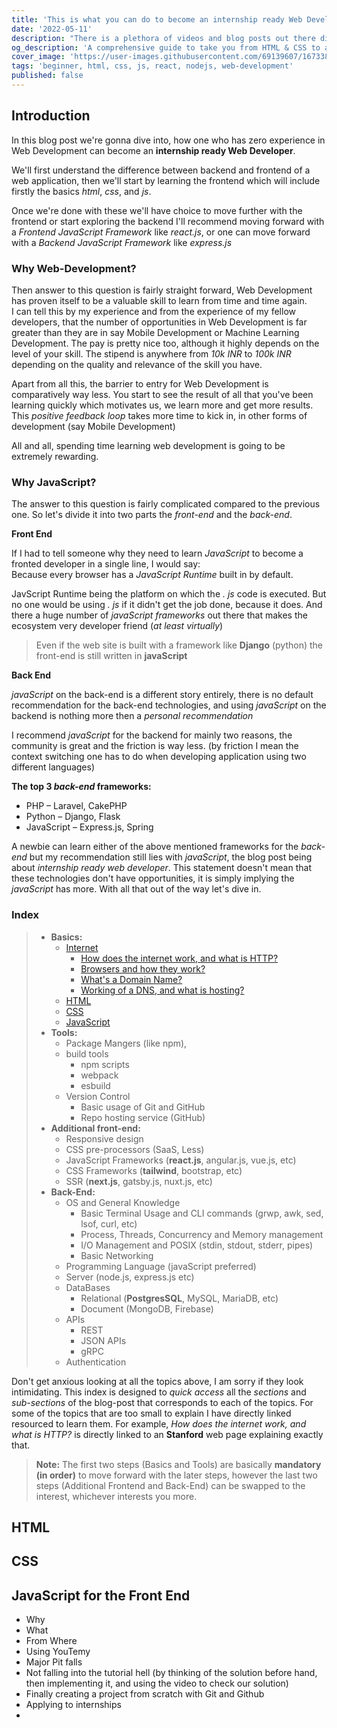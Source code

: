 ```yaml
---
title: 'This is what you can do to become an internship ready Web Developer [in 2022]'
date: '2022-05-11'
description: "There is a plethora of videos and blog posts out there discussing how to get started with Web Development, whenever I go to Uni there is at least one person asking this question to me. So I figured the content isn't helping and a potential problem can be those videos and blogs posts discuss the what but not the how. This is what I am gonna try and solve"
og_description: 'A comprehensive guide to take you from HTML & CSS to an Web Development Intern'
cover_image: 'https://user-images.githubusercontent.com/69139607/167338113-fd54e91d-37f6-4fc6-a3f4-f9e51940c6d8.png'
tags: 'beginner, html, css, js, react, nodejs, web-development'
published: false
---
```


## Introduction

In this blog post we're gonna dive into, how one who has zero experience in Web Development can become an **internship ready Web Developer**.

We'll first understand the difference between backend and frontend of a web application, then we'll start by learning the frontend which will include firstly the basics _html_, _css_, and _js_.

Once we're done with these we'll have choice to move further with the frontend or start exploring the backend I'll recommend moving forward with a _Frontend JavaScript Framework_ like _react.js_, or one can move forward with a _Backend JavaScript Framework_ like _express.js_

### Why Web-Development?

Then answer to this question is fairly straight forward, Web Development has proven itself to be a valuable skill to learn from time and time again.  
I can tell this by my experience and from the experience of my fellow developers, that the number of opportunities in Web Development is far greater than they are in say Mobile Development or Machine Learning Development. The pay is pretty nice too, although it highly depends on the level of your skill.
The stipend is anywhere from _10k INR_ to _100k INR_ depending on the quality and relevance of the skill you have.

Apart from all this, the barrier to entry for Web Development is comparatively way less. You start to see the result of all that you've been learning quickly which motivates us, we learn more and get more results. This _positive feedback loop_ takes more time to kick in, in other forms of development (say Mobile Development)

All and all, spending time learning web development is going to be extremely rewarding.

### Why JavaScript?

The answer to this question is fairly complicated compared to the previous one. So let's divide it into two parts the _front-end_ and the _back-end_.

**Front End**

If I had to tell someone why they need to learn _JavaScript_ to become a fronted developer in a single line, I would say:  
Because every browser has a _JavaScript Runtime_ built in by default.

JavScript Runtime being the platform on which the _. js_ code is executed. But no one would be using _. js_ if it didn't get the job done, because it does. And there a huge number of _javaScript frameworks_ out there that makes the ecosystem very developer friend (_at least virtually_)

> Even if the web site is built with a framework like **Django** (python) the front-end is still written in **javaScript**

**Back End**

_javaScript_ on the back-end is a different story entirely, there is no default recommendation for the back-end technologies, and using _javaScript_ on the backend is nothing more then a _personal recommendation_

I recommend _javaScript_ for the backend for mainly two reasons, the community is great and the friction is way less. (by friction I mean the context switching one has to do when developing application using two different languages)

**The top 3 _back-end_ frameworks:**

- PHP – Laravel, CakePHP
- Python – Django, Flask
- JavaScript – Express.js, Spring

A newbie can learn either of the above mentioned frameworks for the _back-end_ but my recommendation still lies with _javaScript_, the blog post being about _internship ready web developer_. This statement doesn't mean that these technologies don't have opportunities, it is simply implying the _javaScript_ has more.
With all that out of the way let's dive in.

### Index

> - **Basics:**
>   - [Internet](https://www.vox.com/2014/6/16/18076282/the-internet)
>     - [How does the internet work, and what is HTTP?](http://web.stanford.edu/class/msande91si/www-spr04/readings/week1/InternetWhitepaper.htm)
>     - [Browsers and how they work?](https://www.mozilla.org/en-US/firefox/browsers/what-is-a-browser/#:~:text=When%20the%20web%20browser%20fetches,and%20experience%20on%20the%20internet.)
>     - [What's a Domain Name?](https://www.cloudflare.com/en-in/learning/dns/glossary/what-is-a-domain-name/)
>     - [Working of a DNS, and what is hosting?](https://www.cloudflare.com/en-in/learning/dns/what-is-dns/)
>   - [HTML](#html)
>   - [CSS](#css)
>   - [JavaScript](#js-frontend)
> - **Tools:**
>   - Package Mangers (like npm),
>   - build tools
>     - npm scripts
>     - webpack
>     - esbuild
>   - Version Control
>     - Basic usage of Git and GitHub
>     - Repo hosting service (GitHub)
> - **Additional front-end:**
>   - Responsive design
>   - CSS pre-processors (SaaS, Less)
>   - JavaScript Frameworks (**react.js**, angular.js, vue.js, etc)
>   - CSS Frameworks (**tailwind**, bootstrap, etc)
>   - SSR (**next.js**, gatsby.js, nuxt.js, etc)
> - **Back-End:**
>   - OS and General Knowledge
>     - Basic Terminal Usage and CLI commands (grwp, awk, sed, lsof, curl, etc)
>     - Process, Threads, Concurrency and Memory management
>     - I/O Management and POSIX (stdin, stdout, stderr, pipes)
>     - Basic Networking
>   - Programming Language (javaScript preferred)
>   - Server (node.js, express.js etc)
>   - DataBases
>     - Relational (**PostgresSQL**, MySQL, MariaDB, etc)
>     - Document (MongoDB, Firebase)
>   - APIs
>     - REST
>     - JSON APIs
>     - gRPC
>   - Authentication

Don't get anxious looking at all the topics above, I am sorry if they look intimidating. This index is designed to _quick access_ all the _sections_ and _sub-sections_ of the blog-post that corresponds to each of the topics. For some of the topics that are too small to explain I have directly linked resourced to learn them. For example, _How does the internet work, and what is HTTP?_ is directly linked to an **Stanford** web page explaining exactly that.

> **Note:** The first two steps (Basics and Tools) are basically **mandatory (in order)** to move forward with the later steps, however the last two steps (Additional Frontend and Back-End) can be swapped to the interest, whichever interests you more.

<h2 id="html">HTML</h2>
<h2 id="css">CSS</h2>
<h2 id="js-frontend">JavaScript for the Front End</h2>

- Why
- What
- From Where
- Using YouTemy
- Major Pit falls
- Not falling into the tutorial hell (by thinking of the solution before hand, then implementing it, and using the video to check our solution)
- Finally creating a project from scratch with Git and Github
- Applying to internships
-
